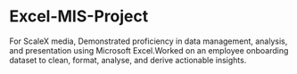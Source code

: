 # Excel-MIS-Project
For ScaleX media, Demonstrated proficiency in data management, analysis, and presentation using Microsoft Excel.Worked on an employee onboarding dataset to clean, format, analyse, and derive actionable insights.
